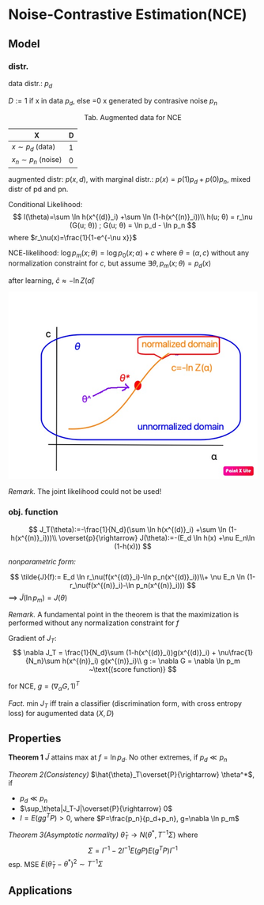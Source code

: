 # Noise-Contrastive Estimation(NCE)

## Model

### distr.

data distr.: $p_d$

$D:=1$​​​ if x in data $p_d$, else =0 x generated by contrasive noise $p_n$

<center>Tab. Augmented data for NCE</center>

| X     | D    |
| ----- | ---- |
| $x\sim p_d$ (data)  | 1    |
| $x_n\sim p_n$ (noise) | 0    |

augmented distr: $p(x,d)$, with marginal distr.: $p(x)=p(1)p_d+p(0)p_n$, mixed distr of pd and pn.

Conditional Likelihood:
$$
l(\theta)=\sum \ln h(x^{(d)}_i) +\sum \ln (1-h(x^{(n)}_i))\\
h(u; θ) = r_\nu  (G(u; θ)) ; G(u; θ) = \ln p_d - \ln p_n
$$
where $r_\nu(x)=\frac{1}{1-e^{-\nu x}}$

NCE-likelihood:
$\log p_m(x;\theta)=\log p_0(x;\alpha)+c$ where $\theta=(\alpha,c)$ without any normalization constraint for $c$, but assume $\exists \theta, p_m(x;\theta)=p_d(x)$

after learning, $\hat{c}\approx-\ln Z(\hat\alpha)$

![](nce.jpg)

*Remark.* The joint likelihood could not be used!

### obj. function

$$
J_T(\theta):=-\frac{1}{N_d}(\sum \ln h(x^{(d)}_i) +\sum \ln (1-h(x^{(n)}_i)))\\
\overset{p}{\rightarrow}
J(\theta):=-(E_d \ln h(x) +\nu E_n\ln (1-h(x)))
$$


*nonparametric form:*

$$
\tilde{J}(f):= E_d \ln r_\nu(f(x^{(d)}_i)-\ln p_n(x^{(d)}_i))\\+ \nu E_n \ln (1-r_\nu(f(x^{(n)}_i)-\ln p_n(x^{(n)}_i)))
$$
==>
$\tilde{J}(\ln p_m)=J(\theta)$

*Remark.* A fundamental point in the theorem is that the maximization is performed without any normalization constraint for $f$

Gradient of $J_T$:
$$
\nabla J_T = \frac{1}{N_d}\sum (1-h(x^{(d)}_i))g(x^{(d)}_i) + \nu\frac{1}{N_n}\sum h(x^{(n)}_i) g(x^{(n)}_i)\\
g := \nabla G = \nabla \ln p_m  ~\text{(score function)}
$$

for NCE,
$g=(\nabla_\alpha G, 1)^T$

*Fact.*
min $J_T$  iff train a classifier (discrimination form, with cross entropy loss) for augumented data $(X,D)$

## Properties

**Theorem 1**
$\tilde{J}$ attains max at $f= \ln p_d$. No other extremes, if $p_d\ll p_n$

*Theorem 2(Consistency)*
$\hat{\theta}_T\overset{P}{\rightarrow} \theta^*$, if
- $p_d\ll p_n$
- $\sup_\theta|J_T-J|\overset{P}{\rightarrow} 0$
- $I=E(gg^T P)>0$, where $P=\frac{p_n}{p_d+p_n}, g=\nabla \ln p_m$

*Theorem 3(Asymptotic normality)*
$\hat\theta_T\to N(\theta^*,T^{-1}\Sigma)$ where
$$\Sigma=I^{-1}-2I^{-1}E(gP)E(g^TP)I^{-1}
$$
esp. MSE $E(\hat\theta_T-\theta^*)^2\sim T^{-1}\Sigma$

## Applications

